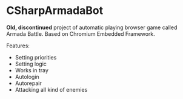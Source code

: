 # CSharpArmadaBot
 
<b>Old, discontinued</b> project of automatic playing browser game called Armada Battle. Based on Chromium Embedded Framework.

Features:
<ul>
 <li>Setting priorities</li>
 <li>Setting logic</li>
 <li>Works in tray</li>
 <li>Autologin</li>
 <li>Autorepair</li>
 <li>Attacking all kind of enemies</li>
 </ul>
